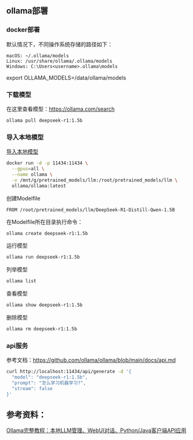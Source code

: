 ## ollama部署

### docker部署

默认情况下，不同操作系统存储的路径如下：
```text
macOS: ~/.ollama/models
Linux: /usr/share/ollama/.ollama/models
Windows: C:\Users<username>.ollama\models
```

export OLLAMA_MODELS=/data/ollama/models

### 下载模型

在这里查看模型：https://ollama.com/search
```bash
ollama pull deepseek-r1:1.5b
```

### 导入本地模型


[导入本地模型](https://github.com/ollama/ollama/blob/main/docs/docker.md)

```bash
docker run -d -p 11434:11434 \
  --gpus=all \
  --name ollama \
  -v /mnt/g/pretrained_models/llm:/root/pretrained_models/llm \
  ollama/ollama:latest
```

创建Modelfile
```text
FROM /root/pretrained_models/llm/DeepSeek-R1-Distill-Qwen-1.5B 
```

在Modelfile所在目录执行命令：
```bash
ollama create deepseek-r1:1.5b
```
运行模型

```bash
ollama run deepseek-r1:1.5b
```

列举模型

```bash
ollama list
```

查看模型

```bash
ollama show deepseek-r1:1.5b
```

删除模型
```bash
ollama rm deepseek-r1:1.5b
```



### api服务

参考文档：https://github.com/ollama/ollama/blob/main/docs/api.md
```bash
curl http://localhost:11434/api/generate -d '{
  "model": "deepseek-r1:1.5b",
  "prompt": "怎么学习机器学习?",
  "stream": false
}'
```
## 参考资料：

[Ollama完整教程：本地LLM管理、WebUI对话、Python/Java客户端API应用](https://www.cnblogs.com/obullxl/p/18295202/NTopic2024071001)